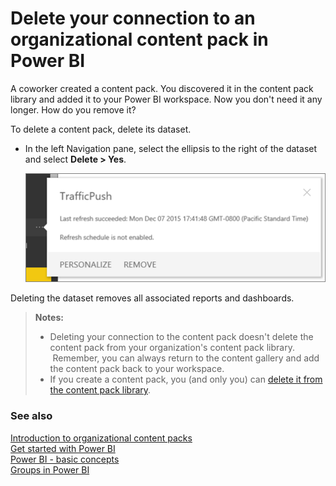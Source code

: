 <properties 
   pageTitle="Delete your connection to an organizational content pack"
   description="Delete your connection to an organizational content pack in Power BI"
   services="powerbi" 
   documentationCenter="" 
   authors="maggiesMSFT" 
   manager="mblythe" 
   editor=""
   tags=""
   qualityFocus="no"
   qualityDate=""/>
 
<tags
   ms.service="powerbi"
   ms.devlang="NA"
   ms.topic="article"
   ms.tgt_pltfrm="NA"
   ms.workload="powerbi"
   ms.date="01/27/2016"
   ms.author="maggies"/>

# Delete your connection to an organizational content pack in Power BI 

A coworker created a content pack. You discovered it in the content pack library and added it to your Power BI workspace. Now you don't need it any longer.  How do you remove it?

To delete a content pack, delete its dataset.  

-   In the left Navigation pane, select the ellipsis to the right of the dataset and select **Delete \> Yes**.  

    ![](media/powerbi-service-organizational-content-pack-delete/pbi_remove_contpk.png)

Deleting the dataset removes all associated reports and dashboards.

>**Notes:**  
>
> - Deleting your connection to the content pack doesn't delete the content pack from your organization's content pack library.  Remember, you can always return to the content gallery and add the content pack back to your workspace. 
> -  If you create a content pack, you (and only you) can [delete it from the content pack library](powerbi-service-organizational-content-packs-manage-update-delete.md).


### See also  
[Introduction to organizational content packs](powerbi-service-organizational-content-packs-introduction.md)  
[Get started with Power BI](powerbi-service-get-started.md)  
[Power BI - basic concepts](powerbi-service-basic-concepts.md)  
[Groups in Power BI](powerbi-service-groups.md)  